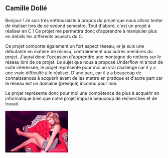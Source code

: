 Camille Dollé
-------------

Bonjour ! Je suis très enthousiaste à propos du projet que nous allons tenter
de réaliser lors de ce second semestre. Tout d'abord, c'est un projet à
réaliser en C ! Ce projet me permettra donc d'apprendre à manipuler plus en
détails les différents aspects du C. 

Ce projet comporte également un fort aspect réseau, or je suis une débutante en matière de réseau, contrairement
aux autres membres du projet. J'aurai donc l'occasion d'apprendre une montagne
de notions sur le réseau lors de ce projet. Le sujet que nous a proposé
Underflow m'a tout de suite intéressée, le projet représente pour moi un vrai
challenge car il y a une vraie difficulté à le réaliser. D'une part, car il y
a beaucoup de connaissances à acquérir avant de les mettre en pratique et
d'autre part car le réseau est un domaine (presque) inconnu pour moi.

Le projet représente donc pour moi une compétence de plus à acquérir en
informatique bien que notre projet impose beaucoup de recherches et de travail.

![Camille Dollé](images/pute_ukrainienne.jpg)
